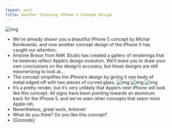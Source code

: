 ```yaml
---
layout: post
title: Another Stunning iPhone 5 Concept Design
---
```

![img](http://media.idownloadblog.com/wp-content/uploads/2011/07/NAK-iPhone5-1-1280-e1309747371170.jpeg)
* We’ve already shown you a beautiful iPhone 5 concept by Michal Bonikowski, and now another concept design of the iPhone 5 has caught our attention.
* Antoine Brieux from NAK Studio has created a gallery of renderings that he believes reflect Apple’s design evolution. We’ll leave you to draw your own conclusions on the design’s accuracy, but these designs are still mesmerizing to look at…
* The concept simplifies the iPhone’s design by giving it one body of metal edged off with two pieces of curved glass.
![img](http://media.idownloadblog.com/wp-content/uploads/2011/07/NAK-iPhone5-0-1-1280-e1309747407652.jpeg)
![img](http://media.idownloadblog.com/wp-content/uploads/2011/07/NAK-iPhone5-0-2-1280-e1309747437111.jpeg)
![img](http://media.idownloadblog.com/wp-content/uploads/2011/07/NAK-iPhone5-4-1280-e1309747472252.jpeg)
* It’s a pretty render, but it’s very unlikely that Apple’s next iPhone will look like this concept. All signs have been pointing towards an aluminum back for the iPhone 5, and we’ve seen other concepts that seem more Apple-ish.
* Nevertheless, great work, Antonie!
* What do you think? Do you like this concept?
* [Gizmodo]

